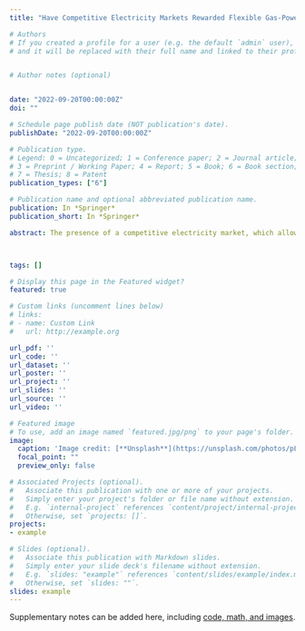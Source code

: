 ```yaml
---
title: "Have Competitive Electricity Markets Rewarded Flexible Gas-Powered Generation? Australia’s Lessons for ASEAN"

# Authors
# If you created a profile for a user (e.g. the default `admin` user), write the username (folder name) here 
# and it will be replaced with their full name and linked to their profile.


# Author notes (optional)


date: "2022-09-20T00:00:00Z"
doi: ""

# Schedule page publish date (NOT publication's date).
publishDate: "2022-09-20T00:00:00Z"

# Publication type.
# Legend: 0 = Uncategorized; 1 = Conference paper; 2 = Journal article;
# 3 = Preprint / Working Paper; 4 = Report; 5 = Book; 6 = Book section;
# 7 = Thesis; 8 = Patent
publication_types: ["6"]

# Publication name and optional abbreviated publication name.
publication: In *Springer*
publication_short: In *Springer*

abstract: The presence of a competitive electricity market, which allows high prices to reflect generation shortage, is often assumed to be a beneficiary factor for gas-powered generation, but the actual impact of a competitive electricity market on gas generation is yet to be examined. Using Australian daily gas and electricity data, this paper investigates whether Australia’s competitive electricity markets have promoted the development of gas power generation (GPG). Considering the significant renewable energy penetration and increasing GPG in Australia and Australia’s highly transparent competitive electricity market, the Australian case offers future scenarios that developing countries may face. The empirical tests fully support the hypothesis, namely GPG is negatively related to generation from VREs and positively related to electricity demand gap and electricity price. The findings suggest that ASEAN should boost gas use, continue electricity market liberalisation and regional electricity market integration.



tags: []

# Display this page in the Featured widget?
featured: true

# Custom links (uncomment lines below)
# links:
# - name: Custom Link
#   url: http://example.org

url_pdf: ''
url_code: ''
url_dataset: ''
url_poster: ''
url_project: ''
url_slides: ''
url_source: ''
url_video: ''

# Featured image
# To use, add an image named `featured.jpg/png` to your page's folder. 
image:
  caption: 'Image credit: [**Unsplash**](https://unsplash.com/photos/pLCdAaMFLTE)'
  focal_point: ""
  preview_only: false

# Associated Projects (optional).
#   Associate this publication with one or more of your projects.
#   Simply enter your project's folder or file name without extension.
#   E.g. `internal-project` references `content/project/internal-project/index.md`.
#   Otherwise, set `projects: []`.
projects:
- example

# Slides (optional).
#   Associate this publication with Markdown slides.
#   Simply enter your slide deck's filename without extension.
#   E.g. `slides: "example"` references `content/slides/example/index.md`.
#   Otherwise, set `slides: ""`.
slides: example
---
```




Supplementary notes can be added here, including [code, math, and images](https://wowchemy.com/docs/writing-markdown-latex/).
